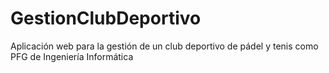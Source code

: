 # GestionClubDeportivo
Aplicación web para la gestión de un club deportivo de pádel y tenis como PFG de Ingeniería Informática
